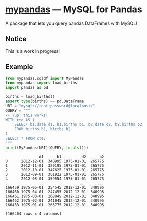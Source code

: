 # [mypandas](https://github.com/yrom1/mypandas) — MySQL for Pandas

A package that lets you query pandas DataFrames with MySQL!

## Notice
This is a work in progress!

## Example

```py
from mypandas.sqldf import MyPandas
from mypandas import load_births
import pandas as pd

births = load_births()
assert type(births) == pd.DataFrame
URI = "mysql://root:password@localhost/"
QUERY = """
-- Yup, this works!
WITH cte AS (
    SELECT b1.date d1, b1.births b1, b2.date d2, b2.births b2
    FROM births b1, births b2
)
SELECT * FROM cte;
"""
print(MyPandas(URI)(QUERY, locals()))

```
```
               d1      b1         d2      b2
0      2012-12-01  340995 1975-01-01  265775
1      2012-11-01  320195 1975-01-01  265775
2      2012-10-01  347625 1975-01-01  265775
3      2012-09-01  361922 1975-01-01  265775
4      2012-08-01  359554 1975-01-01  265775
...           ...     ...        ...     ...
166459 1975-05-01  254545 2012-12-01  340995
166460 1975-04-01  247455 2012-12-01  340995
166461 1975-03-01  268849 2012-12-01  340995
166462 1975-02-01  241045 2012-12-01  340995
166463 1975-01-01  265775 2012-12-01  340995

[166464 rows x 4 columns]

```
